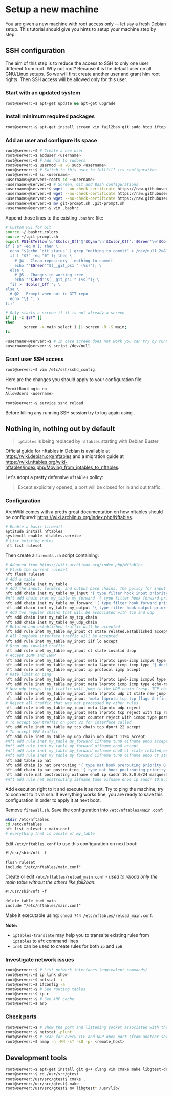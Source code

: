 # Setup a new machine

You are given a new machine with root access only -- let say a fresh Debian setup.
This tutorial should give you hints to setup your machine step by step.

## SSH configuration

The aim of this step is to reduce the access to SSH to only one user different from root.
Why not root? Because it is the default user on all GNU/Linux setups.
So we will first create another user and grant him root rights.
Then SSH access will be allowed only for this user.

### Start with an updated system

```bash
root@server:~$ apt-get update && apt-get upgrade
```

### Install minimum required packages

```bash
root@server:~$ apt-get install screen vim fail2ban git sudo htop iftop
```

### Add an user and configure its space

```bash
root@server:~$ # Create a new user
root@server:~$ adduser <username>
root@server:~$ # Add him to sudoers
root@server:~$ usermod -a -G sudo <username>
root@server:~$ # Switch to this user to fullfill its configuration
root@server:~$ su <username>
<username>@server:~root$ cd ~<username>
<username>@server:~$ # Screen, Git and Bash configurations
<username>@server:~$ wget --no-check-certificate https://raw.githubusercontent.com/dubzzz/gnu-linux-tips/master/misc/.bashrc.colors
<username>@server:~$ wget --no-check-certificate https://raw.githubusercontent.com/dubzzz/gnu-linux-tips/master/misc/.screenrc
<username>@server:~$ wget --no-check-certificate https://raw.githubusercontent.com/git/git/master/contrib/completion/git-prompt.sh
<username>@server:~$ mv git-prompt.sh .git-prompt.sh
<username>@server:~$ vim .bashrc
```

Append those lines to the existing ```.bashrc``` file:

```bash
# Custom PS1 for Git
source ~/.bashrc.colors
source ~/.git-prompt.sh
export PS1=$Yellow'\u'$Color_Off'@'$Cyan'\h'$Color_Off':'$Green'\w'$Color_Off'$(git branch &>/dev/null;\
if [ $? -eq 0 ]; then \
  echo "$(echo `git status` | grep "nothing to commit" > /dev/null 2>&1; \
  if [ "$?" -eq "0" ]; then \
    # @4 - Clean repository - nothing to commit
    echo "'$Green'"$(__git_ps1 " (%s)"); \
  else \
    # @5 - Changes to working tree
    echo "'$IRed'"$(__git_ps1 " (%s)"); \
  fi) > '$Color_Off'"; \
else \
  # @2 - Prompt when not in GIT repo
  echo "\$ "; \
fi)'

# Only starts a screen if it is not already a screen
if [[ -z $STY ]]
then
        screen -x main select 1 || screen -R -S main;
fi
```

```bash
<username>@server:~$ # In case screen does not work you can try by running
<username>@server:~$ script /dev/null
```

### Grant user SSH access

```bash
root@server:~$ vim /etc/ssh/sshd_config
```

Here are the changes you should apply to your configuration file:

```bash
PermitRootLogin no
AllowUsers <username>
```

```bash
root@server:~$ service sshd reload
```

Before killing any running SSH session try to log again using <username>.

## Nothing in, nothing out by default

> `iptables` is being replaced by `nftables` starting with Debian Buster

Official guide for nftables in Debian is available at https://wiki.debian.org/nftables and a migration guide at https://wiki.nftables.org/wiki-nftables/index.php/Moving_from_iptables_to_nftables.

Let's adopt a pretty defensive `nftables` policy:

> Except explicitely opened, a port will be closed for in and out traffic.

### Configuration

ArchWiki comes with a pretty great documentation on how nftables should be configured: https://wiki.archlinux.org/index.php/Nftables.

```bash
# Enable a basic firewall
aptitude install nftables
systemctl enable nftables.service
# List existing rules
nft list ruleset
```

Then create a `firewall.sh` script containing:
```bash
# Adapted from https://wiki.archlinux.org/index.php/Nftables
# Flush the current ruleset
nft flush ruleset
# Add a table
nft add table inet my_table
# Add the input, forward, and output base chains. The policy for input and forward will be to drop. The policy for output will be to accept.
nft add chain inet my_table my_input '{ type filter hook input priority 0 ; policy drop ; }'
#nft add chain inet my_table my_forward '{ type filter hook forward priority 0 ; policy drop ; }'
nft add chain inet my_table my_forward '{ type filter hook forward priority 0 ; policy accept ; }'
nft add chain inet my_table my_output '{ type filter hook output priority 0 ; policy accept ; }'
# Add two regular chains that will be associated with tcp and udp
nft add chain inet my_table my_tcp_chain
nft add chain inet my_table my_udp_chain
# Related and established traffic will be accepted
nft add rule inet my_table my_input ct state related,established accept
# All loopback interface traffic will be accepted
nft add rule inet my_table my_input iif lo accept
# Drop any invalid traffic
nft add rule inet my_table my_input ct state invalid drop
# Accept ICMP and IGMP
nft add rule inet my_table my_input meta l4proto ipv6-icmp icmpv6 type '{ destination-unreachable, packet-too-big, time-exceeded, parameter-problem, mld-listener-query, mld-listener-report, mld-listener-reduction, nd-router-solicit, nd-router-advert, nd-neighbor-solicit, nd-neighbor-advert, ind-neighbor-solicit, ind-neighbor-advert, mld2-listener-report }' acc$
nft add rule inet my_table my_input meta l4proto icmp icmp type '{ destination-unreachable, router-solicitation, router-advertisement, time-exceeded, parameter-problem }' accept
nft add rule inet my_table my_input ip protocol igmp accept
# Rate limit on ping
nft add rule inet my_table my_input meta l4proto ipv6-icmp icmpv6 type echo-request counter limit rate 10/second accept
nft add rule inet my_table my_input meta l4proto icmp icmp type echo-request counter limit rate 10/second accept
# New udp (resp. tcp) traffic will jump to the UDP chain (resp. TCP chain)
nft add rule inet my_table my_input meta l4proto udp ct state new jump my_udp_chain
nft add rule inet my_table my_input 'meta l4proto tcp tcp flags & (fin|syn|rst|ack) == syn ct state new jump my_tcp_chain'
# Reject all traffic that was not processed by other rules
nft add rule inet my_table my_input meta l4proto udp reject
nft add rule inet my_table my_input meta l4proto tcp reject with tcp reset
nft add rule inet my_table my_input counter reject with icmpx type port-unreachable
# To accept SSH traffic on port 22 for interface called
nft add rule inet my_table my_tcp_chain tcp dport 22 accept
# To accept VPN traffic
nft add rule inet my_table my_udp_chain udp dport 1194 accept
#nft add rule inet my_table my_forward iifname tun0 oifname eno0 accept
#nft add rule inet my_table my_forward oifname eno0 accept
#nft add rule inet my_table my_forward oifname eno0 ct state related,established accept
#nft add rule inet my_table my_forward iifname tun0 oifname eno0 ct state related,established accept
nft add table ip nat
nft add chain ip nat prerouting '{ type nat hook prerouting priority 0; }'
nft add chain ip nat postrouting '{ type nat hook postrouting priority 100; }'
nft add rule nat postrouting oifname eno0 ip saddr 10.8.0.0/24 masquerade
#nft add rule nat postrouting iifname tun0 oifname eno0 ip saddr 10.8.0.0/24 masquerade
```

Add execution right to it and execute it as root. Try to ping the machine, try to connect to it via ssh. If everything works fine, you are ready to save this configuration in order to apply it at next boot.

Remove `firewall.sh`. Save the configuration into `/etc/nftables/main.conf`:

```bash
mkdir /etc/nftables
cd /etc/nftables
nft list ruleset > main.conf
# everything that is ousite of my_table
```

Edit `/etc/nftables.conf` to use this configuration on next boot:

```txt
#!/usr/sbin/nft -f

flush ruleset
include "/etc/nftables/main.conf"
```

Create or edit `/etc/nftables/reload_main.conf` - _used to reload only the main table without the others like fail2ban_:

```txt
#!/usr/sbin/nft -f

delete table inet main
include "/etc/nftables/main.conf"
```

Make it executable using: `chmod 744 /etc/nftables/reload_main.conf`.

**Note:**
- `iptables-translate` may help you to transalte existing rules from `iptables` to `nft` command lines
- `inet` can be used to create rules for both `ip` and `ip6`

### Investigate network issues

```bash
root@server:~$ # List network interfaces (equivalent commands)
root@server:~$ ip link show
root@server:~$ netstat -i
root@server:~$ ifconfig -a
root@server:~$ # See routing tables
root@server:~$ ip r
root@server:~$ # See ARP cache
root@server:~$ arp
```

### Check ports

```bash
root@server:~$ # Show the port and listening socket associated with the service and lists both UDP and TCP protocols
root@server:~$ netstat -plunt
root@server:~$ # Scan for every TCP and UDP open port (from another server)
root@server:~$ nmap -n -PN -sT -sU -p- <remote_host>
```

## Development tools

```bash
root@server:~$ apt-get install git g++ clang vim cmake make libgtest-dev python-dev
root@server:~$ cd /usr/src/gtest
root@server:/usr/src/gtest$ cmake .
root@server:/usr/src/gtest$ make
root@server:/usr/src/gtest$ mv libgtest* /usr/lib/
```
